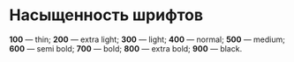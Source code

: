 Насыщенность шрифтов
===
**100** — thin;
**200** — extra light;
**300** — light;
**400** — normal;
**500** — medium;
**600** — semi bold;
**700** — bold;
**800** — extra bold;
**900** — black.